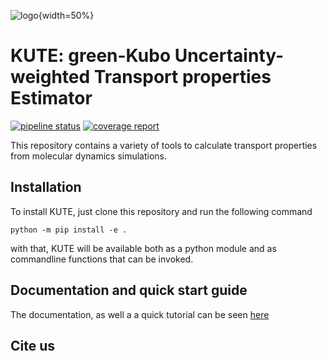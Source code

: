 ![logo](kute.png){width=50%}
# KUTE: green-Kubo Uncertainty-weighted Transport properties Estimator
[![pipeline status](http://gitlab.gerion.hydra/nafomat/kute/badges/main/pipeline.svg)](/nafomat/kute/-/commits/main)
[![coverage report](http://gitlab.gerion.hydra/grupo/kute/badges/main/coverage.svg)](/nafomat/kute/-/commits/main)


This repository contains a variety of tools to calculate transport properties from molecular dynamics simulations.


## Installation
To install KUTE, just clone this repository and run the following command 

```
python -m pip install -e .
```

with that, KUTE will be available both as a python module and as commandline functions that can be invoked.


## Documentation and quick start guide

The documentation, as well a a quick tutorial can be seen [here](http://grupo.pages.gerion.hydra/kute)

## Cite us




